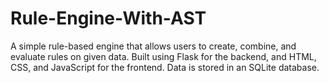 # Rule-Engine-With-AST
A simple rule-based engine that allows users to create, combine, and evaluate rules on given data. Built using Flask for the backend, and HTML, CSS, and JavaScript for the frontend. Data is stored in an SQLite database.
